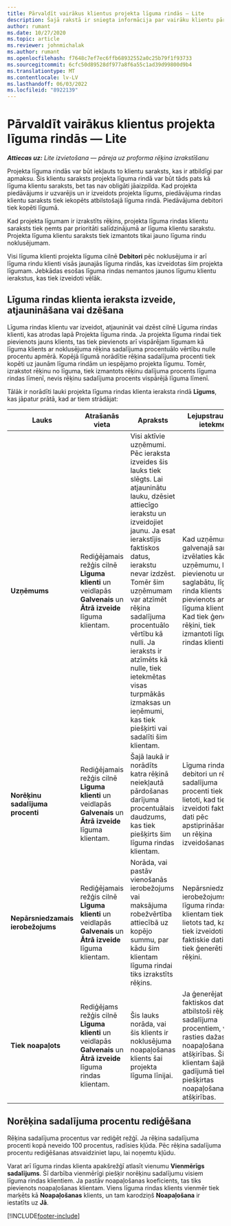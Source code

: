 ```yaml
---
title: Pārvaldīt vairākus klientus projekta līguma rindās — Lite
description: Šajā rakstā ir sniegta informācija par vairāku klientu pārvaldīšanu projekta līguma rindās.
author: rumant
ms.date: 10/27/2020
ms.topic: article
ms.reviewer: johnmichalak
ms.author: rumant
ms.openlocfilehash: f7648c7ef7ec6ffb68932552a0c25b79f1f93733
ms.sourcegitcommit: 6cfc50d89528df977a8f6a55c1ad39d99800d9b4
ms.translationtype: MT
ms.contentlocale: lv-LV
ms.lasthandoff: 06/03/2022
ms.locfileid: "8922139"
---
```

# <a name="manage-multiple-customers-on-project-based-contract-lines---lite"></a>Pārvaldīt vairākus klientus projekta līguma rindās — Lite

_**Attiecas uz:** Lite izvietošana — pāreja uz proforma rēķina izrakstīšanu_

Projekta līguma rindās var būt iekļauts to klientu saraksts, kas ir atbildīgi par apmaksu. Šis klientu saraksts projekta līguma rindā var būt tāds pats kā līguma klientu saraksts, bet tas nav obligāti jāaizpilda. Kad projekta piedāvājums ir uzvarējis un ir izveidots projekta līgums, piedāvājuma rindas klientu saraksts tiek iekopēts atbilstošajā līguma rindā. Piedāvājuma debitori tiek kopēti līgumā.

Kad projekta līgumam ir izrakstīts rēķins, projekta līguma rindas klientu saraksts tiek ņemts par prioritāti salīdzinājumā ar līguma klientu sarakstu. Projekta līguma klientu saraksts tiek izmantots tikai jauno līguma rindu noklusējumam.

Visi līguma klienti projekta līguma cilnē **Debitori** pēc noklusējuma ir arī līguma rindu klienti visās jaunajās līguma rindās, kas izveidotas šim projekta līgumam. Jebkādas esošas līguma rindas nemantos jaunos līgumu klientu ierakstus, kas tiek izveidoti vēlāk.

## <a name="create-update-or-delete-a-contract-line-customer-record"></a>Līguma rindas klienta ieraksta izveide, atjaunināšana vai dzēšana

Līguma rindas klientu var izveidot, atjaunināt vai dzēst cilnē Līguma rindas klienti, kas atrodas lapā Projekta līguma rinda. Ja projekta līguma rindai tiek pievienots jauns klients, tas tiek pievienots arī vispārējam līgumam kā līguma klients ar noklusējuma rēķina sadalījuma procentuālo vērtību nulle procentu apmērā. Kopējā līgumā norādītie rēķina sadalījuma procenti tiek kopēti uz jaunām līguma rindām un iespējamo projekta līgumu. Tomēr, izrakstot rēķinu no līguma, tiek izmantots rēķinu dalījuma procents līguma rindas līmenī, nevis rēķinu sadalījuma procents vispārējā līguma līmenī.

Tālāk ir norādīti lauki projekta līguma rindas klienta ieraksta rindā **Līgums**, kas jāpatur prātā, kad ar tiem strādājat:

| Lauks | Atrašanās vieta | Apraksts | Lejupstraumes ietekme |
| --- | --- | --- | --- |
| **Uzņēmums** | Rediģējamais režģis cilnē **Līguma klienti** un veidlapās **Galvenais** un **Ātrā izveide** līguma klientam. | Visi aktīvie uzņēmumi. Pēc ieraksta izveides šis lauks tiek slēgts. Lai atjauninātu lauku, dzēsiet attiecīgo ierakstu un izveidojiet jaunu. Ja esat ierakstījis faktiskos datus, ierakstu nevar izdzēst. Tomēr šim uzņēmumam var atzīmēt rēķina sadalījuma procentuālo vērtību kā nulli. Ja ieraksts ir atzīmēts kā nulle, tiek ietekmētas visas turpmākās izmaksas un ieņēmumi, kas tiek piešķirti vai sadalīti šim klientam. | Kad uzņēmuma galvenajā sarakstā izvēlaties kādu uzņēmumu, lai tos pievienotu un saglabātu, līguma rinda klients tiek pievienots arī kā līguma klients. Kad tiek ģenerēti rēķini, tiek izmantoti līguma rindas klienti. |
| **Norēķinu sadalījuma procenti** | Rediģējamais režģis cilnē **Līguma klienti** un veidlapās **Galvenais** un **Ātrā izveide** līguma klientam. | Šajā laukā ir norādīts katra rēķinā neiekļautā pārdošanas darījuma procentuālais daudzums, kas tiek piešķirts šim līguma rindas klientam. | Līguma rindas debitori un rēķina sadalījuma procenti tiek lietoti, kad tiek izveidoti faktiskie dati pēc apstiprināšanas un rēķina izveidošanas. |
| **Nepārsniedzamais ierobežojums** | Rediģējamais režģis cilnē **Līguma klienti** un veidlapās **Galvenais** un **Ātrā izveide** līguma klientam. | Norāda, vai pastāv vienošanās ierobežojums vai maksājuma robežvērtība attiecībā uz kopējo summu, par kādu šim klientam līguma rindai tiks izrakstīts rēķins. | Nepārsniedzamais ierobežojums līguma rindas klientam tiek lietots tad, kad tiek izveidoti faktiskie dati un tiek ģenerēti rēķini. |
| **Tiek noapaļots** | Rediģējams režģis cilnē **Līguma klienti** un veidlapās **Galvenais** un **Ātrā izveide** līguma rindas klientam. | Šis lauks norāda, vai šis klients ir noklusējuma noapaļošanas klients šai projekta līguma līnijai. | Ja ģenerējat faktiskos datus atbilstoši rēķina sadalījuma procentiem, var rasties dažas noapaļošanas atšķirības. Šim klientam šajā gadījumā tiek piešķirtas noapaļošanas atšķirības. |

## <a name="edit-billing-split-percentages"></a>Norēķina sadalījuma procentu rediģēšana

Rēķina sadalījuma procentus var rediģēt režģī. Ja rēķina sadalījuma procenti kopā neveido 100 procentus, radīsies kļūda. Pēc rēķina sadalījuma procentu rediģēšanas atsvaidziniet lapu, lai noņemtu kļūdu.

Varat arī līguma rindas klienta apakšrežģī atlasīt vienumu **Vienmērīgs sadalījums**. Šī darbība vienmērīgi piešķir norēķinu sadalījumu visiem līguma rindas klientiem. Ja pastāv noapaļošanas koeficients, tas tiks pievienots noapaļošanas klientam. Viens līguma rindas klients vienmēr tiek marķēts kā **Noapaļošanas** klients, un tam karodziņš **Noapaļošana** ir iestatīts uz **Jā**.


[!INCLUDE[footer-include](../../includes/footer-banner.md)]